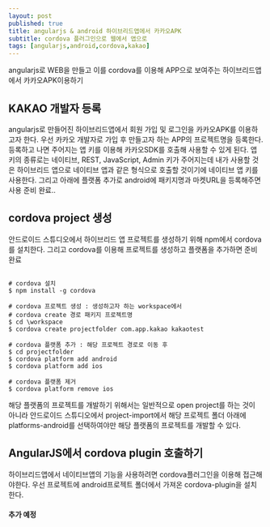 ```yaml
---
layout: post
published: true
title: angularjs & android 하이브리드앱에서 카카오APK
subtitle: cordova 플러그인으로 웹에서 앱으로
tags: [angularjs,android,cordova,kakao]
---
```


angularjs로 WEB을 만들고 이를 cordova를 이용해 APP으로 보여주는 하이브리드앱에서 카카오APK이용하기

## KAKAO 개발자 등록

angularjs로 만들어진 하이브리드앱에서 회원 가입 및 로그인을 카카오APK를 이용하고자 한다.
우선 카카오 개발자로 가입 후 만들고자 하는 APP의 프로젝트명을 등록한다.
등록하고 나면 주어지는 앱 키를 이용해 카카오SDK를 호출해 사용할 수 있게 된다.
앱키의 종류로는 네이티브, REST, JavaScript, Admin 키가 주어지는데 
내가 사용할 것은 하이브리드 앱으로 네이티브 앱과 같은 형식으로 호출할 것이기에 네이티브 앱 키를 사용한다.
그리고 아래에 플랫폼 추가로 android에 패키지명과 마켓URL을 등록해주면 사용 준비 완료..


## cordova project 생성

안드로이드 스튜디오에서 하이브리드 앱 프로젝트를 생성하기 위해 npm에서 cordova를 설치한다.
그리고 cordova를 이용해 프로젝트를 생성하고 플랫폼을 추가하면 준비 완료

```

# cordova 설치
$ npm install -g cordova

# cordova 프로젝트 생성 : 생성하고자 하는 workspace에서
# cordova create 경로 패키지 프로젝트명
$ cd \workspace
$ cordova create projectfolder com.app.kakao kakaotest

# cordova 플랫폼 추가 : 해당 프로젝트 경로로 이동 후
$ cd projectfolder
$ cordova platform add android
$ cordova platform add ios

# cordova 플랫폼 제거
$ cordova platform remove ios

```

해당 플랫폼의 프로젝트를 개발하기 위해서는 일반적으로 open project를 하는 것이 아니라
안드로이드 스튜디오에서 project-import에서 해당 프로젝트 폴더 아래에 platforms-android를 선택하여야만
해당 플랫폼의 프로젝트를 개발할 수 있다.


## AngularJS에서 cordova plugin 호출하기

하이브리드앱에서 네이티브앱의 기능을 사용하려면 cordova플러그인을 이용해 접근해야한다.
우선 프로젝트에 android프로젝트 폴더에서 가져온 cordova-plugin을 설치한다.



#### 추가 예정